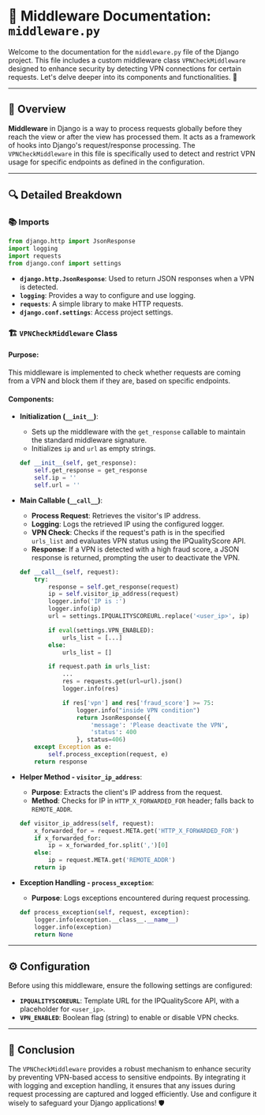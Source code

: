 # 📄 Middleware Documentation: `middleware.py`

Welcome to the documentation for the `middleware.py` file of the Django project. This file includes a custom middleware class `VPNCheckMiddleware` designed to enhance security by detecting VPN connections for certain requests. Let's delve deeper into its components and functionalities. 🚀

---

## 🌟 Overview

**Middleware** in Django is a way to process requests globally before they reach the view or after the view has processed them. It acts as a framework of hooks into Django's request/response processing. The `VPNCheckMiddleware` in this file is specifically used to detect and restrict VPN usage for specific endpoints as defined in the configuration.

---

## 🔍 Detailed Breakdown

### 📚 Imports

```python
from django.http import JsonResponse
import logging
import requests
from django.conf import settings
```

- **`django.http.JsonResponse`**: Used to return JSON responses when a VPN is detected.
- **`logging`**: Provides a way to configure and use logging.
- **`requests`**: A simple library to make HTTP requests.
- **`django.conf.settings`**: Access project settings.

### 🏗️ `VPNCheckMiddleware` Class

#### **Purpose:**
This middleware is implemented to check whether requests are coming from a VPN and block them if they are, based on specific endpoints.

#### **Components:**

- **Initialization (`__init__`)**:
  - Sets up the middleware with the `get_response` callable to maintain the standard middleware signature.
  - Initializes `ip` and `url` as empty strings.

  ```python
  def __init__(self, get_response):
      self.get_response = get_response
      self.ip = ''
      self.url = ''
  ```

- **Main Callable (`__call__`)**:
  - **Process Request**: Retrieves the visitor's IP address.
  - **Logging**: Logs the retrieved IP using the configured logger.
  - **VPN Check**: Checks if the request's path is in the specified `urls_list` and evaluates VPN status using the IPQualityScore API.
  - **Response**: If a VPN is detected with a high fraud score, a JSON response is returned, prompting the user to deactivate the VPN.

  ```python
  def __call__(self, request):
      try:
          response = self.get_response(request)
          ip = self.visitor_ip_address(request)
          logger.info('IP is :')
          logger.info(ip)
          url = settings.IPQUALITYSCOREURL.replace('<user_ip>', ip)

          if eval(settings.VPN_ENABLED):
              urls_list = [...]
          else:
              urls_list = []

          if request.path in urls_list:
              ...
              res = requests.get(url=url).json()
              logger.info(res)

              if res['vpn'] and res['fraud_score'] >= 75:
                  logger.info("inside VPN condition")
                  return JsonResponse({
                      'message': 'Please deactivate the VPN',
                      'status': 400
                  }, status=406)
      except Exception as e:
          self.process_exception(request, e)
      return response
  ```

- **Helper Method - `visitor_ip_address`**:
  - **Purpose**: Extracts the client's IP address from the request.
  - **Method**: Checks for IP in `HTTP_X_FORWARDED_FOR` header; falls back to `REMOTE_ADDR`.

  ```python
  def visitor_ip_address(self, request):
      x_forwarded_for = request.META.get('HTTP_X_FORWARDED_FOR')
      if x_forwarded_for:
          ip = x_forwarded_for.split(',')[0]
      else:
          ip = request.META.get('REMOTE_ADDR')
      return ip
  ```

- **Exception Handling - `process_exception`**:
  - **Purpose**: Logs exceptions encountered during request processing.

  ```python
  def process_exception(self, request, exception):
      logger.info(exception.__class__.__name__)
      logger.info(exception)
      return None
  ```

---

## ⚙️ Configuration

Before using this middleware, ensure the following settings are configured:

- **`IPQUALITYSCOREURL`**: Template URL for the IPQualityScore API, with a placeholder for `<user_ip>`.
- **`VPN_ENABLED`**: Boolean flag (string) to enable or disable VPN checks.

---

## 🌈 Conclusion

The `VPNCheckMiddleware` provides a robust mechanism to enhance security by preventing VPN-based access to sensitive endpoints. By integrating it with logging and exception handling, it ensures that any issues during request processing are captured and logged efficiently. Use and configure it wisely to safeguard your Django applications! 🛡️